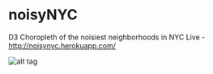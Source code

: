noisyNYC
========

D3 Choropleth of the noisiest neighborhoods in NYC
Live - http://noisynyc.herokuapp.com/

![alt tag](http://i.imgur.com/vgzTgtD.jpg)
